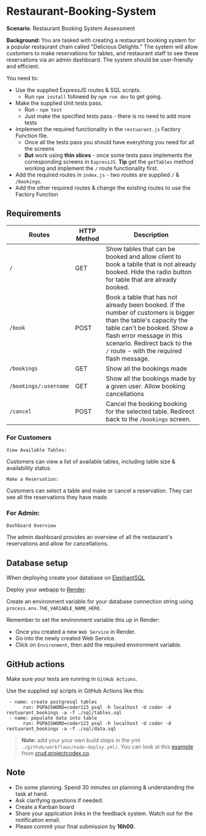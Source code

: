 # Restaurant-Booking-System 

**Scenario**: Restaurant Booking System Assessment

**Background:** You are tasked with creating a restaurant booking system for a popular restaurant chain called "Delicious Delights." The system will allow customers to make reservations for tables, and restaurant staff to see these reservations via an admin dashboard. The system should be user-friendly and efficient.

You need to:

* Use the supplied ExpressJS routes & SQL scripts.
     * Run `npm install` followed by `npm run dev` to get going.
* Make the supplied Unit tests pass. 
     * Run - `npm test`
     * Just make the specified tests pass - there is no need to add more tests
* Implement the required functionality in the `restuarant.js` Factory Function file.
     * Once all the tests pass you should have everything you need for all the screens
     * **But** work using **thin slices** - once some tests pass implements the corresponding screens in `ExpressJS`. **Tip** get the `getTables` method working and implement the `/` route functionality first.
* Add the required routes in `index.js` - two routes are supplied `/` & `/bookings`.
* Add the other required routes & change the existing routes to use the Factory Function

## Requirements 

Routes   | HTTP Method | Description 
---|----|---
`/` | GET | Show tables that can be booked and allow client to book a tablle that is not already booked. Hide the radio button for table that are already booked.
`/book` | POST | Book a table that has not already been booked. If the number of customers is bigger than the table's capacity the table can't be booked. Show a flash error message in this scenario. Redirect back to the `/` route - with the required flash message.
`/bookings` | GET | Show all the bookings made
`/bookings/:username` | GET | Show all the bookings made by a given user. Allow booking cancellations
`/cancel` | POST | Cancel the booking booking for the selected table. Redirect back to the `/bookings` screen.

### For Customers 

`View Available Tables:`

Customers can view a list of available tables, including table size & availability status.

`Make a Reservation:`

Customers can select a table and make or cancel a reservation. They can see all the reservations they have made.

### For Admin:

`Dashboard Overview`

The admin dashboard provides an overview of all the restaurant's reservations  and allow for cancellations. 


## Database setup

When deploying create your database on [ElephantSQL](https://customer.elephantsql.com/login)

Deploy your webapp to [Render](https://render.com/).

Create an environment variable for your database connection string using `process.env.THE_VARIABLE_NAME_HERE`. 

Remember to set the environment variable this up in Render:

* Once you created a new `Web Service` in Render. 
* Go into the newly created Web Service. 
* Click on `Environment`, then add the required environment variable.

## GitHub actions                                            

Make sure your tests are running in `GitHub Actions`.

Use the supplied sql scripts in GitHub Actions like this:

```
 - name: create postgresql tables
      run: PGPASSWORD=coder123 psql -h localhost -U coder -d restuarant_bookings -a -f ./sql/tables.sql
 - name: populate data into table
      run: PGPASSWORD=coder123 psql -h localhost -U coder -d restuarant_bookings -a -f ./sql/data.sql
```

> **Note:** add your your own build steps in the yml `./github/workflows/node-deploy.yml/`. You can look at this [example](https://github.com/codex-academy/BasicExpressWebApp/blob/master/.github/workflows/node-pgsql.js.yml) from [crud.projectcodex.co](http://crud.projectcodex.co).

## Note

* Do some planning. Spend 30 minutes on planning & understanding the task at hand.
* Ask clarifying questions if needed.
* Create a Kanban board
* Share your application links in the feedback system. Watch out for the notification email.
* Please commit your final submission by **16h00**.
